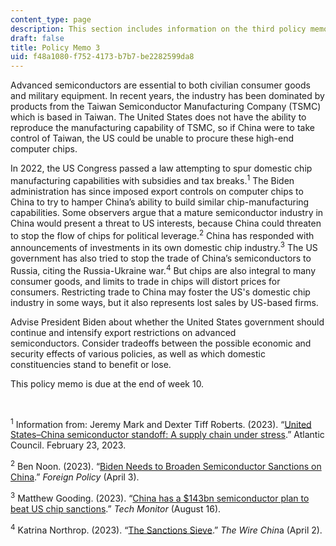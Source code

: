 ```yaml
---
content_type: page
description: This section includes information on the third policy memo.
draft: false
title: Policy Memo 3
uid: f48a1080-f752-4173-b7b7-be2282599da8
---
```

Advanced semiconductors are essential to both civilian consumer goods and military equipment. In recent years, the industry has been dominated by products from the Taiwan Semiconductor Manufacturing Company (TSMC) which is based in Taiwan. The United States does not have the ability to reproduce the manufacturing capability of TSMC, so if China were to take control of Taiwan, the US could be unable to procure these high-end computer chips.

In 2022, the US Congress passed a law attempting to spur domestic chip manufacturing capabilities with subsidies and tax breaks.<sup>1</sup> The Biden administration has since imposed export controls on computer chips to China to try to hamper China’s ability to build similar chip-manufacturing capabilities. Some observers argue that a mature semiconductor industry in China would present a threat to US interests, because China could threaten to stop the flow of chips for political leverage.<sup>2</sup> China has responded with announcements of investments in its own domestic chip industry.<sup>3</sup> The US government has also tried to stop the trade of China’s semiconductors to Russia, citing the Russia-Ukraine war.<sup>4</sup> But chips are also integral to many consumer goods, and limits to trade in chips will distort prices for consumers. Restricting trade to China may foster the US's domestic chip industry in some ways, but it also represents lost sales by US-based firms.

Advise President Biden about whether the United States government should continue and intensify export restrictions on advanced semiconductors. Consider tradeoffs between the possible economic and security effects of various policies, as well as which domestic constituencies stand to benefit or lose.

This policy memo is due at the end of week 10.

 

​<sup>1</sup> Information from: Jeremy Mark and Dexter Tiff Roberts. (2023). “[United States–China semiconductor standoff: A supply chain under stress](https://www.atlanticcouncil.org/in-depth-research-reports/issue-brief/united-states-china-semiconductor-standoff-a-supply-chain-under-stress/).” Atlantic Council. February 23, 2023.

​<sup>2</sup> Ben Noon. (2023). “[Biden Needs to Broaden Semiconductor Sanctions on China](https://foreignpolicy.com/2023/04/03/chips-biden-xi-china-sanctions-semiconductors/).” *Foreign Policy* (April 3).

​<sup>3</sup> Matthew Gooding. (2023). “[China has a $143bn semiconductor plan to beat US chip sanctions](https://techmonitor.ai/technology/silicon/china-semiconductor-manufacturing-us).” *Tech Monitor* (August 16).

​<sup>4</sup> Katrina Northrop. (2023). “[The Sanctions Sieve](https://www.thewirechina.com/2023/04/02/the-sanctions-sieve-winninc-aook/).” *The Wire Chin*a (April 2).